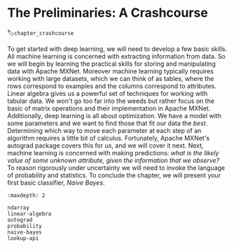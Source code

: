 # The Preliminaries: A Crashcourse
:label:`chapter_crashcourse`

To get started with deep learning, we will need to develop a few basic skills. All machine learning is concerned with extracting information from data. So we will begin by learning the practical skills for storing and manipulating data with Apache MXNet. Moreover machine learning typically requires working with large datasets, which we can think of as tables, where the rows correspond to examples and the columns correspond to attributes. Linear algebra gives us a powerful set of techniques for working with tabular data. We won't go too far into the weeds but rather focus on the basic of matrix operations and their implementation in Apache MXNet. Additionally, deep learning is all about optimization. We have a model with some parameters and we want to find those that fit our data the *best*. Determining which way to move each parameter at each step of an algorithm requires a little bit of calculus. Fortunately, Apache MXNet's autograd package covers this for us, and we will cover it next. Next, machine learning is concerned with making predictions: *what is the likely value of some unknown attribute, given the information that we observe?* To reason rigorously under uncertainty we will need to invoke the language of probability and statistics. To conclude the chapter, we will present your first basic classifier, *Naive Bayes*.


```toc
:maxdepth: 2

ndarray
linear-algebra
autograd
probability
naive-bayes
lookup-api
```
